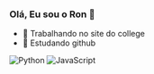 ### Olá, Eu sou o Ron 👋
- 🔭 Trabalhando no site do college
- 🌱 Estudando github

![Python](https://img.shields.io/badge/-Python-000?&logo=Python)
![JavaScript](https://img.shields.io/badge/-JavaScript-000?&logo=JavaScript)
